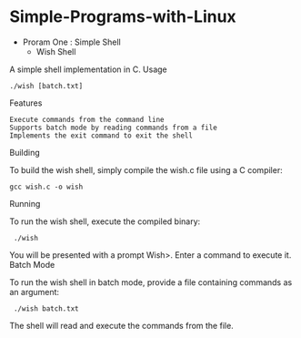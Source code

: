 # Simple-Programs-with-Linux

- Proram One : Simple Shell
    - Wish Shell

A simple shell implementation in C.
Usage

```
./wish [batch.txt]
```
Features

    Execute commands from the command line
    Supports batch mode by reading commands from a file
    Implements the exit command to exit the shell

Building

To build the wish shell, simply compile the wish.c file using a C compiler:

```
gcc wish.c -o wish
```
Running

To run the wish shell, execute the compiled binary:

```
 ./wish
```
You will be presented with a prompt Wish>. Enter a command to execute it.
Batch Mode

To run the wish shell in batch mode, provide a file containing commands as an argument:

```
 ./wish batch.txt
```
The shell will read and execute the commands from the file.

